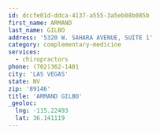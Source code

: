 ```yaml
---
id: dccfe01d-ddca-4137-a555-3a5eb08b085b
first_name: ARMAND
last_name: GILBO
address: '5320 W. SAHARA AVENUE, SUITE 1'
category: complementary-medicine
services:
  - chiropractors
phone: (702)362-1401
city: 'LAS VEGAS'
state: NV
zip: '89146'
title: 'ARMAND GILBO'
_geoloc:
  lng: -115.22493
  lat: 36.141119
---
```

